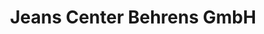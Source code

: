 ---
title: "Jeans Center Behrens GmbH"
url: /loeningen/jeans-center-behrens-gmbh/
shop: Kleidung
---